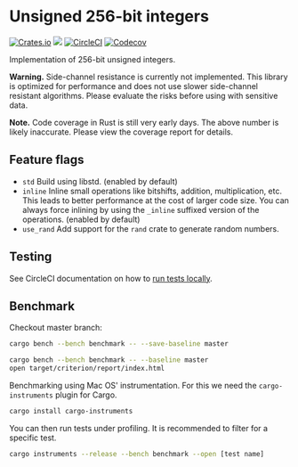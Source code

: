 # Unsigned 256-bit integers

[![Crates.io](https://img.shields.io/crates/l/zkp-u256)](/License.md)
[![](https://docs.rs/zkp-u256/badge.svg)](https://docs.rs/zkp-stark)
[![CircleCI](https://img.shields.io/circleci/build/github/0xProject/OpenZKP)](https://circleci.com/gh/0xProject/OpenZKP)
[![Codecov](https://img.shields.io/codecov/c/gh/0xproject/OpenZKP)](https://codecov.io/gh/0xProject/OpenZKP)

Implementation of 256-bit unsigned integers.

**Warning.** Side-channel resistance is currently not implemented. This library
is optimized for performance and does not use slower side-channel resistant
algorithms. Please evaluate the risks before using with sensitive data.

**Note.** Code coverage in Rust is still very early days. The above number is
likely inaccurate. Please view the coverage report for details.

## Feature flags

* `std` Build using libstd. (enabled by default)
* `inline` Inline small operations like bitshifts, addition, multiplication, etc. This leads to better performance at the cost of larger code size. You can always force inlining by using the `_inline` suffixed version of the operations. (enabled by default)
* `use_rand` Add support for the `rand` crate to generate random numbers.

## Testing

See CircleCI documentation on how to [run tests locally][cci-local].

[cci-local]: https://circleci.com/docs/2.0/local-cli/

## Benchmark

Checkout master branch:

```sh
cargo bench --bench benchmark -- --save-baseline master
```

```sh
cargo bench --bench benchmark -- --baseline master
open target/criterion/report/index.html
```

Benchmarking using Mac OS' instrumentation. For this we need the `cargo-instruments` plugin for Cargo.

```sh
cargo install cargo-instruments
```

You can then run tests under profiling. It is recommended to filter for a specific test.

```sh
cargo instruments --release --bench benchmark --open [test name]
```
